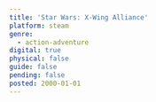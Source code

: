 ```yaml
---
title: 'Star Wars: X-Wing Alliance'
platform: steam
genre:
  - action-adventure
digital: true
physical: false
guide: false
pending: false
posted: 2000-01-01
---
```

